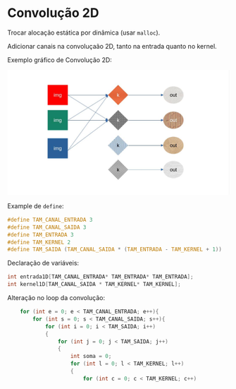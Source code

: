 # Convolução 2D

Trocar alocação estática por dinâmica (usar `malloc`).

Adicionar canais na convoluçaão 2D, tanto na entrada quanto no kernel.

Exemplo gráfico de Convolução 2D:

![Exemplo gráfico de Convolução 2D](./2024-12-20/channel-conv.jpg)

Example de `define`:

```c
#define TAM_CANAL_ENTRADA 3
#define TAM_CANAL_SAIDA 3
#define TAM_ENTRADA 3
#define TAM_KERNEL 2
#define TAM_SAIDA (TAM_CANAL_SAIDA * (TAM_ENTRADA - TAM_KERNEL + 1))
```

Declaração de variáveis:

```c
int entrada1D[TAM_CANAL_ENTRADA* TAM_ENTRADA* TAM_ENTRADA];
int kernel1D[TAM_CANAL_SAIDA * TAM_KERNEL* TAM_KERNEL];
```

Alteração no loop da convolução:

```c
    for (int e = 0; e < TAM_CANAL_ENTRADA; e++){
        for (int s = 0; s < TAM_CANAL_SAIDA; s++){
            for (int i = 0; i < TAM_SAIDA; i++)
            {
                for (int j = 0; j < TAM_SAIDA; j++)
                {
                    int soma = 0;
                    for (int l = 0; l < TAM_KERNEL; l++)
                    {
                        for (int c = 0; c < TAM_KERNEL; c++)
```
